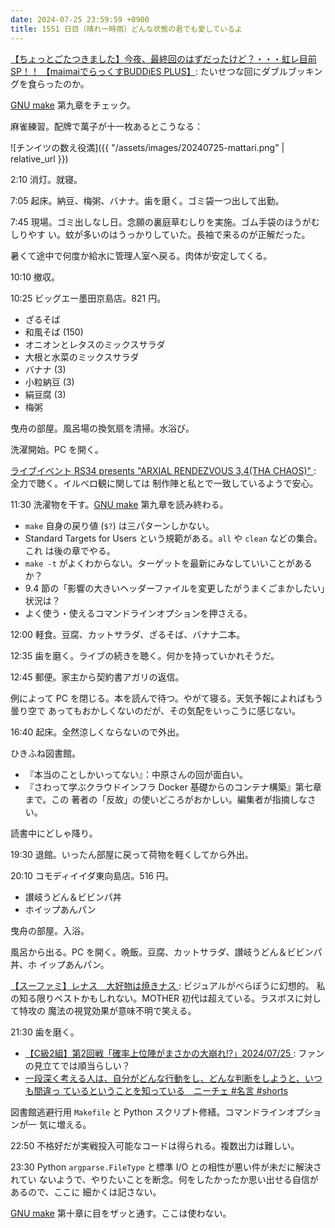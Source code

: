 ```yaml
---
date: 2024-07-25 23:59:59 +0900
title: 1551 日目（晴れ一時雨）どんな状態の君でも愛しているよ
---
```


[【ちょっとごたつきました】今夜、最終回のはずだったけど？・・・虹レ目前SP！！
【maimaiでらっくすBUDDiES PLUS】](https://www.youtube.com/watch?v=mBcHtYoBsuc):
たいせつな回にダブルブッキングを食らったのか。

[GNU make] 第九章をチェック。

麻雀練習。配牌で萬子が十一枚あるとこうなる：

![チンイツの数え役満]({{ "/assets/images/20240725-mattari.png" | relative_url }})

2:10 消灯。就寝。

7:05 起床。納豆、梅粥、バナナ。歯を磨く。ゴミ袋一つ出して出勤。

7:45 現場。ゴミ出しなし日。念願の裏庭草むしりを実施。ゴム手袋のほうがむしりやす
い。蚊が多いのはうっかりしていた。長袖で来るのが正解だった。

暑くて途中で何度か給水に管理人室へ戻る。肉体が安定してくる。

10:10 撤収。

10:25 ビッグエー墨田京島店。821 円。

* ざるそば
* 和風そば (150)
* オニオンとレタスのミックスサラダ
* 大根と水菜のミックスサラダ
* バナナ (3)
* 小粒納豆 (3)
* 絹豆腐 (3)
* 梅粥

曳舟の部屋。風呂場の換気扇を清掃。水浴び。

洗濯開始。PC を開く。

[ライブイベント RS34 presents "ARXIAL RENDEZVOUS 3,4(THA CHAOS)"
](https://www.youtube.com/watch?v=6VBMrrlUzko): 全力で聴く。イルベロ観に関しては
制作陣と私とで一致しているようで安心。

11:30 洗濯物を干す。[GNU make] 第九章を読み終わる。

* `make` 自身の戻り値 (`$?`) は三パターンしかない。
* Standard Targets for Users という規範がある。`all` や `clean` などの集合。これ
  は後の章でやる。
* `make -t` がよくわからない。ターゲットを最新にみなしていいことがあるか？
* 9.4 節の「影響の大きいヘッダーファイルを変更したがうまくごまかしたい」状況は？
* よく使う・使えるコマンドラインオプションを押さえる。

12:00 軽食。豆腐、カットサラダ、ざるそば、バナナ二本。

12:35 歯を磨く。ライブの続きを聴く。何かを持っていかれそうだ。

12:45 郵便。家主から契約書アガリの返信。

例によって PC を閉じる。本を読んで待つ。やがて寝る。天気予報によればもう曇り空で
あってもおかしくないのだが、その気配をいっこうに感じない。

16:40 起床。全然涼しくならないので外出。

ひきふね図書館。

* 『本当のことしかいってない』：中原さんの回が面白い。
* 『さわって学ぶクラウドインフラ Docker 基礎からのコンテナ構築』第七章まで。この
  著者の「反故」の使いどころがおかしい。編集者が指摘しなさい。

読書中にどしゃ降り。

19:30 退館。いったん部屋に戻って荷物を軽くしてから外出。

20:10 コモディイイダ東向島店。516 円。

* 讃岐うどん＆ビビンパ丼
* ホイップあんパン

曳舟の部屋。入浴。

風呂から出る。PC を開く。晩飯。豆腐、カットサラダ、讃岐うどん＆ビビンパ丼、ホ
イップあんパン。

[【スーファミ】レナス　大好物は焼きナス
](https://www.youtube.com/watch?v=RlaGX_dyAJM): ビジュアルがべらぼうに幻想的。
私の知る限りベストかもしれない。MOTHER 初代は超えている。ラスボスに対して特攻の
魔法の視覚効果が意味不明で笑える。

21:30 歯を磨く。

* [【C級2組】第2回戦「確率上位陣がまさかの大崩れ!?」2024/07/25
  ](https://www.youtube.com/watch?v=aqMluX-JNNg): ファンの見立てでは順当らしい？
* [一段深く考える人は、自分がどんな行動をし、どんな判断をしようと、いつも間違っ
  ているということを知っている　ニーチェ #名言 #shorts
  ](https://www.youtube.com/watch?v=HhJRG1KFr10)

図書館逃避行用 `Makefile` と Python スクリプト修繕。コマンドラインオプションが一
気に増える。

22:50 不格好だが実戦投入可能なコードは得られる。複数出力は難しい。

23:30 Python `argparse.FileType` と標準 I/O との相性が悪い件が未だに解決されてい
ないようで、やりたいことを断念。何をしたかったか思い出せる自信があるので、ここに
細かくは記さない。

[GNU make] 第十章に目をザッと通す。ここは使わない。

[GNU make]: https://www.gnu.org/software/make/manual/make.html
